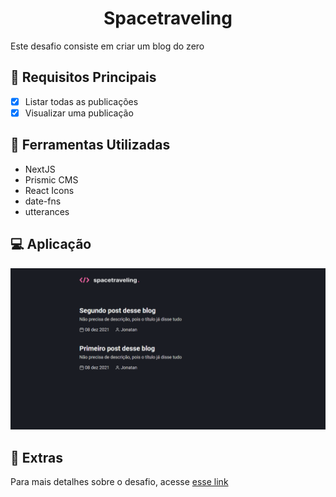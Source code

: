<h1 align="center">
  Spacetraveling
</h1>

Este desafio consiste em criar um blog do zero

## 👀 Requisitos Principais
- [x] Listar todas as publicações
- [x] Visualizar uma publicação

## 🔧 Ferramentas Utilizadas
- NextJS
- Prismic CMS
- React Icons
- date-fns
- utterances

## 💻 Aplicação
![Spacetraveling](./.github/spacetraveling.gif)

## 🌠 Extras
Para mais detalhes sobre o desafio, acesse [esse link](https://www.notion.so/Desafio-01-Criando-um-projeto-do-zero-b1a3645d286b4eec93f5f1f5476d0ff7)
